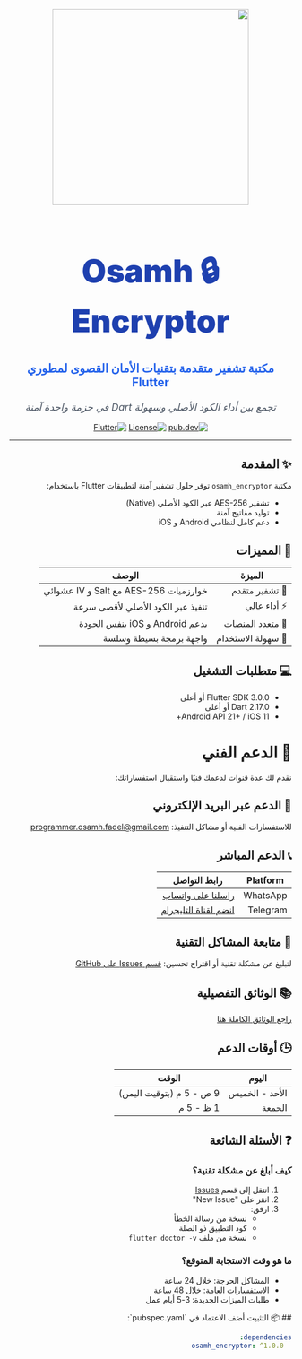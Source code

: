 <div dir="rtl" align="right">

<p align="center">
  <img src="https://raw.githubusercontent.com/osamhfadel/osamh_encryptor/main/assets/encryption_banner.png" width="350"/>
</p>

<h1 align="center" style="font-weight: 900; font-size: 3.5rem; color: #1E40AF;">🔒 Osamh Encryptor</h1>

<p align="center" style="font-size: 1.3rem; font-weight: 700; color: #2563EB;">
  مكتبة تشفير متقدمة بتقنيات الأمان القصوى لمطوري Flutter
</p>

<p align="center" style="font-style: italic; font-size: 1.1rem; color: #4B5563;">
  تجمع بين أداء الكود الأصلي وسهولة Dart في حزمة واحدة آمنة
</p>

<p align="center">
  <a href="https://pub.dev/packages/osamh_encryptor"><img src="https://img.shields.io/pub/v/osamh_encryptor.svg?label=pub.dev&color=blue&logo=dart" alt="pub.dev"/></a>
  <a href="LICENSE"><img src="https://img.shields.io/github/license/osamhfadel/osamh_encryptor.svg?color=green" alt="License"/></a>
  <a href="#"><img src="https://img.shields.io/badge/platform-flutter-02569B?logo=flutter" alt="Flutter"/></a>
</p>

---

## ✨ المقدمة
مكتبة `osamh_encryptor` توفر حلول تشفير آمنة لتطبيقات Flutter باستخدام:

- تشفير AES-256 عبر الكود الأصلي (Native)
- توليد مفاتيح آمنة
- دعم كامل لنظامي Android و iOS

## 🌟 المميزات
| الميزة | الوصف |
|--------|-------|
| 🔐 تشفير متقدم | خوارزميات AES-256 مع Salt و IV عشوائي |
| ⚡ أداء عالي | تنفيذ عبر الكود الأصلي لأقصى سرعة |
| 📱 متعدد المنصات | يدعم Android و iOS بنفس الجودة |
| 🧩 سهولة الاستخدام | واجهة برمجة بسيطة وسلسة |

## 💻 متطلبات التشغيل
- Flutter SDK 3.0.0 أو أعلى
- Dart 2.17.0 أو أعلى
- Android API 21+ / iOS 11+
<div dir="rtl" align="right">

# 🔧 الدعم الفني

نقدم لك عدة قنوات لدعمك فنيًا واستقبال استفساراتك:

## 📧 الدعم عبر البريد الإلكتروني
للاستفسارات الفنية أو مشاكل التنفيذ:
[programmer.osamh.fadel@gmail.com](mailto:programmer.osamh.fadel@gmail.com)

## 📞 الدعم المباشر
| Platform        | رابط التواصل |
|----------------|-------------|
| WhatsApp       | [راسلنا على واتساب](https://wa.me/967717348644) |
| Telegram       | [انضم لقناة التليجرام](https://t.me/osamh_support) |

## 📌 متابعة المشاكل التقنية
لتبليغ عن مشكلة تقنية أو اقتراح تحسين:
[قسم Issues على GitHub](https://github.com/osamhfadel/osamh_encryptor/issues)

## 📚 الوثائق التفصيلية
[راجع الوثائق الكاملة هنا](https://osamhfadel.com/docs/osamh_encryptor)

## 🕒 أوقات الدعم
| اليوم        | الوقت           |
|-------------|----------------|
| الأحد - الخميس | 9 ص - 5 م (بتوقيت اليمن) |
| الجمعة      | 1 ظ - 5 م      |

## ❓ الأسئلة الشائعة

### كيف أبلغ عن مشكلة تقنية؟
1. انتقل إلى قسم [Issues](https://github.com/osamhfadel/osamh_encryptor/issues)
2. انقر على "New Issue"
3. ارفق:
   - نسخة من رسالة الخطأ
   - كود التطبيق ذو الصلة
   - نسخة من ملف `flutter doctor -v`

### ما هو وقت الاستجابة المتوقع؟
- المشاكل الحرجة: خلال 24 ساعة
- الاستفسارات العامة: خلال 48 ساعة
- طلبات الميزات الجديدة: 3-5 أيام عمل

</div>
## 📦 التثبيت
أضف الاعتماد في `pubspec.yaml`:

```yaml
dependencies:
  osamh_encryptor: ^1.0.0


